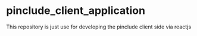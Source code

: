 # pinclude_client_application
This repository is just use for developing the pinclude client side via reactjs
